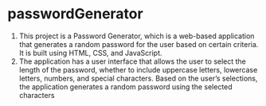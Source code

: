 # passwordGenerator
1. This project is a Password Generator, which is a web-based application that generates a random password for the user
based on certain criteria. It is built using HTML, CSS, and JavaScript.
2. The application has a user interface that allows the user to select the length of the password, whether to include
uppercase letters, lowercase letters, numbers, and special characters. Based on the user’s selections, the application
generates a random password using the selected characters
